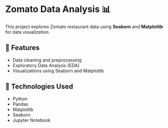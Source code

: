 # Zomato Data Analysis 📊

This project explores Zomato restaurant data using **Seaborn** and **Matplotlib** for data visualization.

## 📌 Features
- Data cleaning and preprocessing
- Exploratory Data Analysis (EDA)
- Visualizations using Seaborn and Matplotlib

## 🔧 Technologies Used
- Python
- Pandas
- Matplotlib
- Seaborn
- Jupyter Notebook


